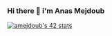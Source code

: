 ### Hi there 👋 i'm Anas Mejdoub
[![amejdoub's 42 stats](https://badge.mediaplus.ma/greenbinary/amejdoub)](https://github.com/oakoudad/badge42)
<!--
**22meej/22meej** is a ✨ _special_ ✨ repository because its `README.md` (this file) appears on your GitHub profile.

Here are some ideas to get you started:

- 🔭 I’m currently working on ...
- 🌱 I’m currently learning ...
- 👯 I’m looking to collaborate on ...
- 🤔 I’m looking for help with ...
- 💬 Ask me about ...
- 📫 How to reach me: ...
- 😄 Pronouns: ...
- ⚡ Fun fact: ...
-->
